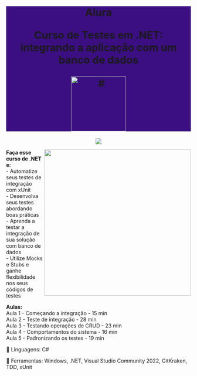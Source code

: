 <h1 align="center" style="background-color:#3b0f81"> 
<p>Alura</p>
<p>Curso de
Testes em .NET: integrando a aplicação com um banco de dados
</p>
<a href="https://cursos.alura.com.br/course/testes-net-integrando-aplicacao-banco-dados">
<img src="https://www.alura.com.br/assets/api/cursos/testes-net-integrando-aplicacao-banco-dados.svg" 
alt="#" width="150" height="150">
</a> 
</h1>
<p align="center">
<img loading="lazy" src="http://img.shields.io/static/v1?label=STATUS&message=EM%20DESENVOLVIMENTO&color=GREEN&style=for-the-badge"/>
</p>
<img src="https://raw.githubusercontent.com/MicaelliMedeiros/micaellimedeiros/master/image/computer-illustration.png" min-width="400px" max-width="400px" width="400px" align="right">
<p align="left"> 
  <strong>Faça esse curso de .NET e:</strong></br>
- Automatize seus testes de integração com xUnit</br>
- Desenvolva seus testes abordando boas práticas</br>
- Aprenda a testar a integração de sua solução com banco de dados</br>
- Utilize Mocks e Stubs e ganhe flexibilidade nos seus códigos de testes</br>
</p>
<p align="left">
  <strong>Aulas:</strong></br> 
Aula 1 - Começando a integração - 15 min</br>
Aula 2 - Teste de integração - 28 min</br>
Aula 3 - Testando operações de CRUD - 23 min</br>
Aula 4 - Comportamentos do sistema - 16 min</br>
Aula 5 - Padronizando os testes - 19 min</br>
</p>
<p align="left">
  🐙 Linguagens: C#
</p>
<p align="left">
  💼 Ferramentas: Windows, .NET, Visual Studio Community 2022, GitKraken, TDD,  xUnit
</p>